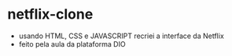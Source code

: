 # netflix-clone

 - usando HTML, CSS e JAVASCRIPT recriei a interface da Netflix
 - feito pela aula da plataforma DIO
